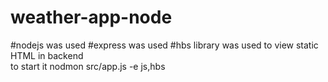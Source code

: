 # weather-app-node
#nodejs was used
#express was used
#hbs library was used to view static HTML in backend <br />
to start it nodmon src/app.js -e js,hbs


